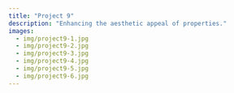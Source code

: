 ```yaml
---
title: "Project 9"
description: "Enhancing the aesthetic appeal of properties."
images:
  - img/project9-1.jpg
  - img/project9-2.jpg
  - img/project9-3.jpg
  - img/project9-4.jpg
  - img/project9-5.jpg
  - img/project9-6.jpg
---
```

